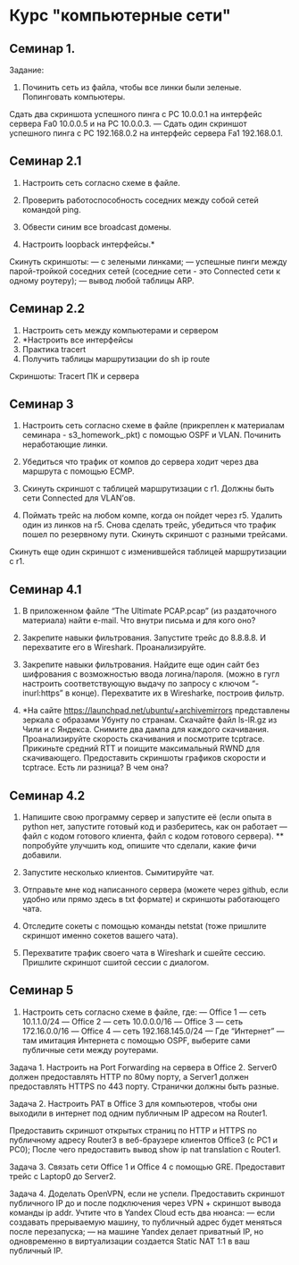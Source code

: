 # Курс "компьютерные сети"
## Семинар 1.
Задание:
1. Починить сеть из файла, чтобы все линки были зеленые. Попинговать компьютеры.

Сдать два скриншота успешного пинга с РС 10.0.0.1 на интерфейс сервера Fa0 10.0.0.5 и на PC 10.0.0.3.
— Сдать один скриншот успешного пинга с РС 192.168.0.2 на интерфейс сервера Fa1 192.168.0.1.
## Семинар 2.1
1. Настроить сеть согласно схеме в файле.

2. Проверить работоспособность соседних между собой сетей командой ping.

3. Обвести синим все broadcast домены.

4. Настроить loopback интерфейсы.*

Скинуть скриншоты:
— с зелеными линками;
— успешные пинги между парой-тройкой соседних сетей (соседние сети - это Connected сети к одному роутеру);
— вывод любой таблицы ARP.

## Семинар 2.2
1. Настроить сеть между компьютерами и сервером
2. *Настроить все интерфейсы
3. Практика tracert
4. Получить таблицы маршрутизации do sh ip route

Скриншоты:
Tracert ПК и сервера

## Семинар 3
1. Настроить сеть согласно схеме в файле (прикреплен к материалам семинара - s3_homework_.pkt) с помощью OSPF и VLAN. Починить неработающие линки.
2. Убедиться что трафик от компов до сервера ходит через два маршрута с помощью ЕСМР.

3. Скинуть скриншот с таблицей маршрутизации с r1. Должны быть сети Connected для VLAN’ов.

4. Поймать трейс на любом компе, когда он пойдет через r5. Удалить один из линков на r5. Снова сделать трейс, убедиться что трафик пошел по резервному пути. Скинуть скриншот с разными трейсами.

Скинуть еще один скриншот с изменившейся таблицей маршрутизации с r1.

## Семинар 4.1
1. В приложенном файле “The Ultimate PCAP.pcap” (из раздаточного материала) найти e-mail. Что внутри письма и для кого оно?

2. Закрепите навыки фильтрования. Запустите трейс до 8.8.8.8. И перехватите его в Wireshark. Проанализируйте.

3. Закрепите навыки фильтрования. Найдите еще один сайт без шифрования с возможностью ввода логина/пароля. (можно в гугл настроить соответствующую выдачу по запросу с ключом “-inurl:https” в конце). Перехватите их в Wiresharke, построив фильтр.

4. *На сайте https://launchpad.net/ubuntu/+archivemirrors представлены зеркала с образами Убунту по странам. Скачайте файл ls-lR.gz из Чили и с Яндекса. Снимите два дампа для каждого скачивания. Проанализируйте скорость скачивания и посмотрите tcptrace. Прикиньте средний RTT и поищите максимальный RWND для скачивающего.
Предоставить скриншоты графиков скорости и tcptrace. Есть ли разница? В чем она?

## Семинар 4.2

1. Напишите свою программу сервер и запустите её (если опыта в python нет, запустите готовый код и разберитесь, как он работает — файл с кодом готового клиента, файл с кодом готового сервера).
** попробуйте улучшить код, опишите что сделали, какие фичи добавили.

2. Запустите несколько клиентов. Сымитируйте чат.

3. Отправьте мне код написанного сервера (можете через github, если удобно или прямо здесь в txt формате) и скриншоты работающего чата.

4. Отследите сокеты с помощью команды netstat (тоже пришлите скриншот именно сокетов вашего чата).

5. Перехватите трафик своего чата в Wireshark и cшейте сессию. Пришлите скриншот сшитой сессии с диалогом.

## Семинар 5
1. Настроить сеть согласно схеме в файле, где:
— Office 1 — cеть 10.1.1.0/24
— Office 2 — cеть 10.0.0.0/16
— Office 3 — cеть 172.16.0.0/16
— Office 4 — cеть 192.168.145.0/24
— Где “Интернет” — там имитация Интернета с помощью OSPF, выберите сами публичные сети между роутерами.

Задача 1. Настроить на Port Forwarding на сервера в Office 2. Server0 должен предоставлять HTTP по 80му порту, а Server1 должен предоставлять HTTPS по 443 порту. Странички должны быть разные.

Задача 2. Настроить PAT в Office 3 для компьютеров, чтобы они выходили в интернет под одним публичным IP адресом на Router1.

Предоставить скриншот открытых страниц по HTTP и HTTPS по публичному адресу Router3 в веб-браузере клиентов Office3 (с РС1 и РС0);
После чего предоставить вывод show ip nat translation c Router1.

Задача 3. Связать сети Office 1 и Office 4 с помощью GRE. Предоставит трейс с Laptop0 до Server2.

Задача 4. Доделать OpenVPN, если не успели. Предоставить скриншот публичного IP до и после подключения через VPN + скриншот вывода команды ip addr.
Учтите что в Yandex Cloud есть два нюанса:
— если создавать прерываемую машину, то публичный адрес будет меняться после перезапуска;
— на машине Yandex делает приватный IP, но одновременно в виртуализации создается Static NAT 1:1 в ваш публичный IP.